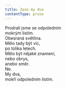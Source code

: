 ```yaml
---
title: Zase my dva
contentType: prose
---
```


<section>

Prodrali jsme se odpoledním  
mokrým listím.  
Obesraná světlina.  
Mělo tady být víc,  
po tolika letech.  
Mělo být nějaké znamení,  
nebo obrys,  
anebo směr.  
Ne.  
My dva,  
mokří odpoledním listím.

</section>
